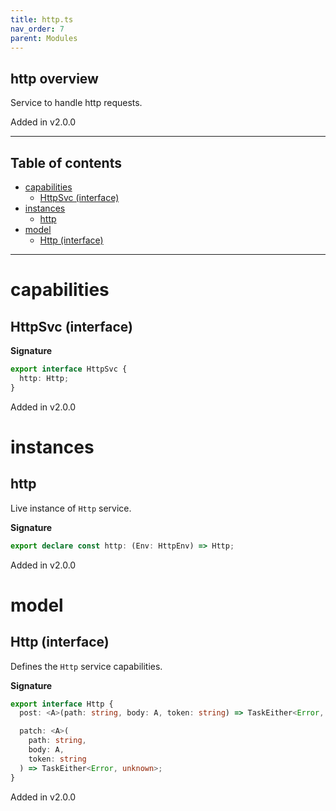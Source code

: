 ```yaml
---
title: http.ts
nav_order: 7
parent: Modules
---
```


## http overview

Service to handle http requests.

Added in v2.0.0

---

<h2 class="text-delta">Table of contents</h2>

- [capabilities](#capabilities)
  - [HttpSvc (interface)](#httpsvc-interface)
- [instances](#instances)
  - [http](#http)
- [model](#model)
  - [Http (interface)](#http-interface)

---

# capabilities

## HttpSvc (interface)

**Signature**

```ts
export interface HttpSvc {
  http: Http;
}
```

Added in v2.0.0

# instances

## http

Live instance of `Http` service.

**Signature**

```ts
export declare const http: (Env: HttpEnv) => Http;
```

Added in v2.0.0

# model

## Http (interface)

Defines the `Http` service capabilities.

**Signature**

```ts
export interface Http {
  post: <A>(path: string, body: A, token: string) => TaskEither<Error, unknown>;

  patch: <A>(
    path: string,
    body: A,
    token: string
  ) => TaskEither<Error, unknown>;
}
```

Added in v2.0.0
